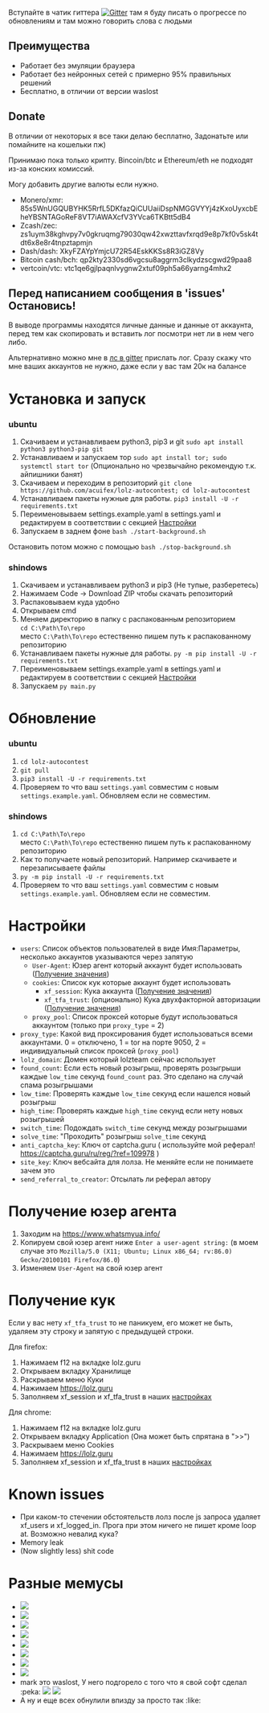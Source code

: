 Вступайте в чатик гиттера [![Gitter](https://badges.gitter.im/lolz-autocontest/community.svg)](https://gitter.im/lolz-autocontest/community?utm_source=badge&utm_medium=badge&utm_campaign=pr-badge) там я буду писать о прогрессе по обновлениям и там можно говорить слова с людьми

## Преимущества
- Работает без эмуляции браузера
- Работает без нейронных сетей с примерно 95% правильных решений
- Бесплатно, в отличии от версии waslost

## Donate
В отличии от некоторых я все таки делаю бесплатно, Задонатьте или помайните на кошельки пж)

Принимаю пока только крипту. Bincoin/btc и Ethereum/eth не подходят из-за конских комиссий.

Могу добавить другие валюты если нужно.

- Monero/xmr: 85s5WnUGQUBYHK5RrfL5DKfazQiCUUaiiDspNMGGVYYj4zKxoUyxcbEheYBSNTAGoReF8VT7iAWAXcfV3YVca6TKBtt5dB4
- Zcash/zec: zs1uym38kghvpy7v0gkruqmg79030qw42xwzttavfxrqd9e8p7kf0v5sk4tdt6x8e8r4tnpztapmjn
- Dash/dash: XkyFZAYpYmjcU72R54EskKKSs8R3iGZ8Vy
- Bitcoin cash/bch: qp2kty2330sd6vgcsu8aggrm3clkydzscgwd29paa8
- vertcoin/vtc: vtc1qe6gjlpaqnlvygnw2xtuf09ph5a66yarng4mhx2

## Перед написанием сообщения в 'issues' Остановись!
В выводе программы находятся личные данные и данные от аккаунта, перед тем как скопировать и вставить лог посмотри нет ли в нем чего либо.

Альтернативно можно мне в [лс в gitter](https://gitter.im/acuifex/) прислать лог. Сразу скажу что мне ваших аккаунтов не нужно, даже если у вас там 20к на балансе

# Установка и запуск

### ubuntu
1. Скачиваем и устанавливаем python3, pip3 и git `sudo apt install python3 python3-pip git`
1. Устанавливаем и запускаем тор `sudo apt install tor; sudo systemctl start tor` (Опционально но чрезвычайно рекомендую т.к. айпишники банят)
1. Скачиваем и переходим в репозиторий `git clone https://github.com/acuifex/lolz-autocontest; cd lolz-autocontest`
1. Устанавливаем пакеты нужные для работы.
`pip3 install -U -r requirements.txt`
1. Переименовываем settings.example.yaml в settings.yaml и редактируем в соответствии с секцией [Настройки](#Настройки)
1. Запускаем в заднем фоне `bash ./start-background.sh`

Остановить потом можно с помощью `bash ./stop-background.sh`

### shindows
1. Скачиваем и устанавливаем python3 и pip3 (Не тупые, разберетесь)
1. Нажимаем Code -> Download ZIP чтобы скачать репозиторий
1. Распаковываем куда удобно
1. Открываем cmd
1. Меняем директорию в папку с распакованным репозиторием <br> 
`cd C:\Path\To\repo` <br>
место `C:\Path\To\repo` естественно пишем путь к распакованному репозиторию
1. Устанавливаем пакеты нужные для работы.
`py -m pip install -U -r requirements.txt` <br>
1. Переименовываем settings.example.yaml в settings.yaml и редактируем в соответствии с секцией [Настройки](#Настройки)
1. Запускаем `py main.py`

# Обновление

### ubuntu
1. `cd lolz-autocontest`
1. `git pull`
1. `pip3 install -U -r requirements.txt`
1. Проверяем то что ваш `settings.yaml` совместим с новым `settings.example.yaml`. Обновляем если не совместим.

### shindows
1. `cd C:\Path\To\repo` <br>
   место `C:\Path\To\repo` естественно пишем путь к распакованному репозиторию
1. Как то получаете новый репозиторий. Например скачиваете и перезаписываете файлы
1. `py -m pip install -U -r requirements.txt`
1. Проверяем то что ваш `settings.yaml` совместим с новым `settings.example.yaml`. Обновляем если не совместим.

# Настройки
- `users`: Список объектов пользователей в виде Имя:Параметры, несколько аккаунтов указываются через запятую
  - `User-Agent`: Юзер агент который аккаунт будет использовать ([Получение значения](#Получение-юзер-агента))
  - `cookies`: Список кук которые аккаунт будет использовать
    - `xf_session`: Кука аккаунта ([Получение значения](#Получение-кук))
    - `xf_tfa_trust`: (опционально) Кука двухфакторной авторизации ([Получение значения](#Получение-кук))
  - `proxy_pool`: Список проксей которые будут использоваться аккаунтом (только при `proxy_type` = 2)
- `proxy_type`: Какой вид проксирования будет использоваться всеми аккаунтами. 0 = отключено, 1 = tor на порте 9050, 2 = индивидуальный список проксей (`proxy_pool`)
- `lolz_domain`: Домен который lolzteam сейчас использует
- `found_count`: Если есть новый розыгрыш, проверять розыгрыши каждые `low_time` секунд `found_count` раз. Это сделано на случай спама розыгрышами
- `low_time`: Проверять каждые `low_time` секунд если нашелся новый розыгрыш
- `high_time`: Проверять каждые `high_time` секунд если нету новых розыгрышей
- `switch_time`: Подождать `switch_time` секунд между розыгрышами
- `solve_time`: "Проходить" розыгрыш `solve_time` секунд
- `anti_captcha_key`: Ключ от captcha.guru ( используйте мой реферал! https://captcha.guru/ru/reg/?ref=109978 )
- `site_key`: Ключ вебсайта для лолза. Не меняйте если не понимаете зачем это
- `send_referral_to_creator`: Отсылать ли реферал автору

# Получение юзер агента
1. Заходим на https://www.whatsmyua.info/
1. Копируем свой юзер агент ниже `Enter a user-agent string:` (в моем случае это `Mozilla/5.0 (X11; Ubuntu; Linux x86_64; rv:86.0) Gecko/20100101 Firefox/86.0`)
1. Изменяем `User-Agent` на свой юзер агент

# Получение кук
Если у вас нету `xf_tfa_trust` то не паникуем, его может не быть, удаляем эту строку и запятую с предыдущей строки.

Для firefox:
1. Нажимаем f12 на вкладке lolz.guru
1. Открываем вкладку Хранилище
1. Раскрываем меню Куки
1. Нажимаем https://lolz.guru
1. Заполняем xf_session и xf_tfa_trust в наших [настройках](#Настройки)

Для chrome:
1. Нажимаем f12 на вкладке lolz.guru
1. Открываем вкладку Application (Она может быть спрятана в ">>")
1. Раскрываем меню Cookies
1. Нажимаем https://lolz.guru
1. Заполняем xf_session и xf_tfa_trust в наших [настройках](#Настройки)

# Known issues
- При каком-то стечении обстоятельств лолз после js запроса удаляет xf_users и xf_logged_in. Прога при этом ничего не пишет кроме loop at. Возможно невалид кука?
- Memory leak
- (Now slightly less) shit code

# Разные мемусы

* ![](https://i.imgur.com/0x6tQS2.png)
* ![](https://i.imgur.com/gny8CLz.png)
* ![](https://i.imgur.com/OXg6MzD.png)
* ![](https://i.imgur.com/O54NEHp.png)
* ![](https://i.imgur.com/s5B7O5a.png)
* ![](https://i.imgur.com/HBUGQbo.jpg)
* ![](https://i.imgur.com/7YRO68Z.jpg)
* ![](https://i.imgur.com/Sat30qW.jpg)
* mark это waslost, У него подгорело с того что я свой софт сделал :peka:
![](https://i.imgur.com/cw1O6B8.png)
![](https://i.imgur.com/d4LQBuR.png)
* А ну и еще всех обнулили впизду за просто так :like:
